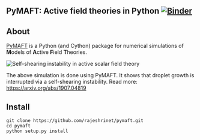 ## PyMAFT: Active field theories in Python [![Binder](https://mybinder.org/badge.svg)](https://mybinder.org/v2/gh/rajeshrinet/pymaft/master?filepath=binder)

## About
[PyMAFT](https://github.com/rajeshrinet/pymaft) is a Python (and Cython) package for numerical simulations of **M**odels of **A**ctive **F**ield **T**heories.


![Self-shearing instability in active scalar field theory](examples/ssi.gif)

The above simulation is done using PyMAFT. It shows that droplet growth is interrupted via a self-shearing instability. Read more: https://arxiv.org/abs/1907.04819

## Install

```
git clone https://github.com/rajeshrinet/pymaft.git
cd pymaft
python setup.py install
``` 




